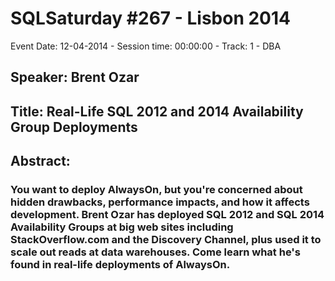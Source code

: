 # SQLSaturday #267 - Lisbon 2014
Event Date: 12-04-2014 - Session time: 00:00:00 - Track: 1 - DBA
## Speaker: Brent Ozar
## Title: Real-Life SQL 2012 and 2014 Availability Group Deployments
## Abstract:
### You want to deploy AlwaysOn, but you're concerned about hidden drawbacks, performance impacts, and how it affects development.  Brent Ozar has deployed SQL 2012 and SQL 2014 Availability Groups at big web sites including StackOverflow.com and the Discovery Channel, plus used it to scale out reads at data warehouses.  Come learn what he's found in real-life deployments of AlwaysOn.
